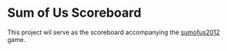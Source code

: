 Sum of Us Scoreboard
====================

This project wil serve as the scoreboard accompanying the
[sumofus2012][1] game.

[1]: https://github.com/dvberkel/sumofus2012 "sumofus2012 repository on GitHub"